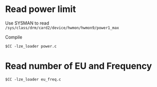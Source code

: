 # Read power limit

Use SYSMAN to read `/sys/class/drm/card2/device/hwmon/hwmon9/power1_max`

Compile

```
$CC -lze_loader power.c
```

# Read number of EU and Frequency

```
$CC -lze_loader eu_freq.c
```

